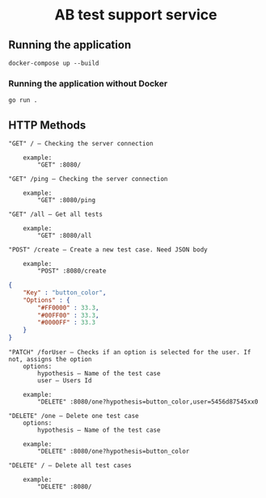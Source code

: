 <div align="center">

# AB test support service

</div>

## Running the application

```
docker-compose up --build
```

### Running the application without Docker

```
go run .
```

## HTTP Methods

```
"GET" / — Checking the server connection

    example: 
        "GET" :8080/
```

```
"GET" /ping — Checking the server connection

    example: 
        "GET" :8080/ping
```

```
"GET" /all — Get all tests

    example: 
        "GET" :8080/all
```

```
"POST" /create — Create a new test case. Need JSON body

    example: 
        "POST" :8080/create
```

```json
{
    "Key" : "button_color",
    "Options" : {
        "#FF0000" : 33.3,
        "#00FF00" : 33.3,
        "#0000FF" : 33.3
    }
}
```

```
"PATCH" /forUser — Checks if an option is selected for the user. If not, assigns the option
    options:
        hypothesis — Name of the test case
        user — Users Id

    example: 
        "DELETE" :8080/one?hypothesis=button_color,user=5456d87545xx0
```

```
"DELETE" /one — Delete one test case
    options:
        hypothesis — Name of the test case

    example: 
        "DELETE" :8080/one?hypothesis=button_color
```

```
"DELETE" / — Delete all test cases

    example: 
        "DELETE" :8080/
```
